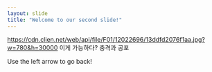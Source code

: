 ```yaml
---
layout: slide
title: "Welcome to our second slide!"
---
```

https://cdn.clien.net/web/api/file/F01/12022696/13ddfd2076f1aa.jpg?w=780&h=30000
이게 가능하다?
충격과 공포


Use the left arrow to go back!
